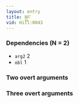 ```yaml
---
layout: entry
title: སྐུང་
vid: Hill:0043
---
```

### Dependencies (N = 2)
* `arg2` 2
* `obl` 1


### Two overt arguments


### Three overt arguments

